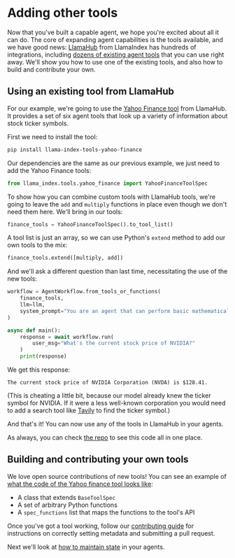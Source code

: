 # Adding other tools

Now that you've built a capable agent, we hope you're excited about all it can do. The core of expanding agent capabilities is the tools available, and we have good news: [LlamaHub](https://llamahub.ai) from LlamaIndex has hundreds of integrations, including [dozens of existing agent tools](https://llamahub.ai/?tab=tools) that you can use right away. We'll show you how to use one of the existing tools, and also how to build and contribute your own.

## Using an existing tool from LlamaHub

For our example, we're going to use the [Yahoo Finance tool](https://llamahub.ai/l/tools/llama-index-tools-yahoo-finance?from=tools) from LlamaHub. It provides a set of six agent tools that look up a variety of information about stock ticker symbols.

First we need to install the tool:

```bash
pip install llama-index-tools-yahoo-finance
```

Our dependencies are the same as our previous example, we just need to add the Yahoo Finance tools:

```python
from llama_index.tools.yahoo_finance import YahooFinanceToolSpec
```

To show how you can combine custom tools with LlamaHub tools, we're going to leave the `add` and `multiply` functions in place even though we don't need them here. We'll bring in our tools:

```python
finance_tools = YahooFinanceToolSpec().to_tool_list()
```

A tool list is just an array, so we can use Python's `extend` method to add our own tools to the mix:

```python
finance_tools.extend([multiply, add])
```

And we'll ask a different question than last time, necessitating the use of the new tools:

```python
workflow = AgentWorkflow.from_tools_or_functions(
    finance_tools,
    llm=llm,
    system_prompt="You are an agent that can perform basic mathematical operations and fetch financial data using tools."
)

async def main():
    response = await workflow.run(
        user_msg="What's the current stock price of NVIDIA?"
    )
    print(response)
```

We get this response:

```
The current stock price of NVIDIA Corporation (NVDA) is $128.41.
```

(This is cheating a little bit, because our model already knew the ticker symbol for NVIDIA. If it were a less well-known corporation you would need to add a search tool like [Tavily](https://llamahub.ai/l/tools/llama-index-tools-tavily-research) to find the ticker symbol.)

And that's it! You can now use any of the tools in LlamaHub in your agents.

As always, you can check [the repo](https://github.com/run-llama/python-agents-tutorial/blob/main/2_tools.py) to see this code all in one place.

## Building and contributing your own tools

We love open source contributions of new tools! You can see an example of [what the code of the Yahoo finance tool looks like](https://github.com/run-llama/llama_index/blob/main/llama-index-integrations/tools/llama-index-tools-yahoo-finance/llama_index/tools/yahoo_finance/base.py):
* A class that extends `BaseToolSpec`
* A set of arbitrary Python functions
* A `spec_functions` list that maps the functions to the tool's API

Once you've got a tool working, follow our [contributing guide](https://github.com/run-llama/llama_index/blob/main/CONTRIBUTING.md#2--contribute-a-pack-reader-tool-or-dataset-formerly-from-llama-hub) for instructions on correctly setting metadata and submitting a pull request.

Next we'll look at [how to maintain state](./state.md) in your agents.
